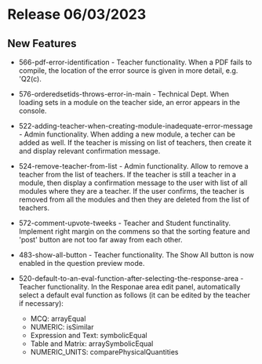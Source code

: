 # Release 06/03/2023

## New Features

- 566-pdf-error-identification - Teacher functionality. When a PDF fails to compile, the location of the error source is given in more detail, e.g. 'Q2(c).
- 576-orderedsetids-throws-error-in-main - Technical Dept. When loading sets in a module on the teacher side, an error appears in the console.
- 522-adding-teacher-when-creating-module-inadequate-error-message - Admin functionality. When adding a new  module, a techer can be added as well. If the teacher is missing on list of teachers, then create it and display relevant confirmation message.
- 524-remove-teacher-from-list - Admin functionality. Allow to remove a teacher from the list of teachers. If the teacher is still a teacher in a module, then display a confirmation message to the user with list of all modules where they are a teacher. If the user confirms, the teacher is removed from all the modules and then they are deleted from the list of teachers.
- 572-comment-upvote-tweeks - Teacher and Student functinality. Implement right margin on the commens so that the sorting feature and 'post' button are not too far away from each other.
- 483-show-all-button - Teacher functionality. The Show All button is now enabled in the question preview mode.
- 520-default-to-an-eval-function-after-selecting-the-response-area - Teacher functionality. In the Responae area edit panel, automatically select a default eval function as follows (it can be edited by the teacher if necessary):

    - MCQ: arrayEqual
    - NUMERIC: isSimilar
    - Expression and Text: symbolicEqual
    - Table and Matrix: arraySymbolicEqual
    - NUMERIC_UNITS: comparePhysicalQuantities



